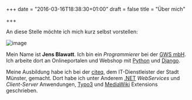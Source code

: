 +++
date = "2016-03-16T18:38:30+01:00"
draft = false
title = "Über mich"

+++

An diese Stelle möchte ich mich kurz selbst vorstellen:

![image](/images/jens-blawatt.jpg?width=300&height=300)

Mein Name ist **Jens Blawatt**. Ich bin ein *Programmierer* bei der [GWS
mbH](http://www.gws.ms/). Ich arbeite dort an Onlineportalen und Webshop
mit [Python](http://www.python.org) und
[Django](http://www.djangoproject.com).

Meine Ausbildung habe ich bei der [citeq](http://www.citeq.de), dem
IT-Dienstleister der Stadt Münster, gemacht. Dort habe ich unter Anderem
[.NET](http://www.microsoft.com/net/) *WebServices* und *Client-Server*
Anwendungen, [Typo3](http://www.typo3.org) und
[MediaWiki](http://www.mediawiki.org) Extensions geschrieben.

